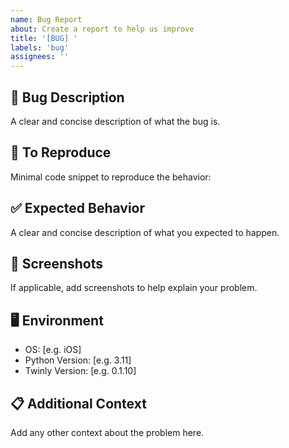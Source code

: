 ```yaml
---
name: Bug Report
about: Create a report to help us improve
title: '[BUG] '
labels: 'bug'
assignees: ''
---
```


## 🐛 Bug Description
A clear and concise description of what the bug is.

## 🔄 To Reproduce
Minimal code snippet to reproduce the behavior:

## ✅ Expected Behavior
A clear and concise description of what you expected to happen.

## 📸 Screenshots
If applicable, add screenshots to help explain your problem.

## 🖥️ Environment
- OS: [e.g. iOS]
- Python Version: [e.g. 3.11]
- Twinly Version: [e.g. 0.1.10]

## 📋 Additional Context
Add any other context about the problem here.
